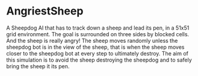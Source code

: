 # AngriestSheep
A Sheepdog AI that has to track down a sheep and lead its pen, in a 51x51 grid environment. The goal is surrounded on three sides by blocked cells. And the sheep is really angry! The sheep moves randomly unless the sheepdog bot is in the view of the sheep, that is when the sheep moves closer to the sheepdog bot at every step to ultimately destroy. The aim of this simulation is to avoid the sheep destroying the sheepdog and to safely bring the sheep it its pen.
